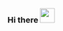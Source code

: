 ### Hi there <img src="https://github.com/TheDudeThatCode/TheDudeThatCode/blob/master/Assets/Hi.gif" width="30px">
